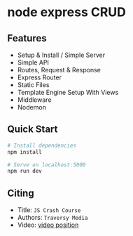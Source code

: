 node express CRUD
===

## Features
- Setup & Install / Simple Server
- Simple API
- Routes, Request & Response
- Express Router
- Static Files
- Template Engine Setup With Views
- Middleware
- Nodemon


## Quick Start
```bash
# Install dependencies
npm install

# Serve on localhost:5000
npm run dev
```



## Citing
- Title:  `JS Crash Course`
- Authors:  `Traversy Media`
- Video: [video position](https://www.youtube.com/watch?v=L72fhGm1tfE&list=PLillGF-RfqbYeckUaD1z6nviTp31GLTH8&index=9)